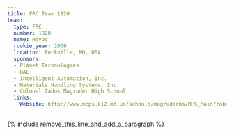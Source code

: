 ```yaml
---
title: FRC Team 1820
team:
  type: FRC
  number: 1820
  name: Havoc
  rookie_year: 2006
  location: Rockville, MD, USA
  sponsors:
  - Planet Technologies
  - BAE
  - Intelligent Automation, Inc.
  - Materials Handling Systems, Inc.
  - Colonel Zadok Magruder High School
  links:
    Website: http://www.mcps.k12.md.us/schools/magruderhs/MHS_Main/robotics
---
```


{% include remove_this_line_and_add_a_paragraph %}